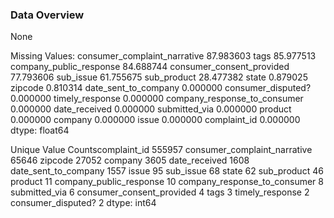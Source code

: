### Data Overview
None

Missing Values:
consumer_complaint_narrative    87.983603
tags                            85.977513
company_public_response         84.688744
consumer_consent_provided       77.793606
sub_issue                       61.755675
sub_product                     28.477382
state                            0.879025
zipcode                          0.810314
date_sent_to_company             0.000000
consumer_disputed?               0.000000
timely_response                  0.000000
company_response_to_consumer     0.000000
date_received                    0.000000
submitted_via                    0.000000
product                          0.000000
company                          0.000000
issue                            0.000000
complaint_id                     0.000000
dtype: float64

Unique Value Countscomplaint_id                    555957
consumer_complaint_narrative     65646
zipcode                          27052
company                           3605
date_received                     1608
date_sent_to_company              1557
issue                               95
sub_issue                           68
state                               62
sub_product                         46
product                             11
company_public_response             10
company_response_to_consumer         8
submitted_via                        6
consumer_consent_provided            4
tags                                 3
timely_response                      2
consumer_disputed?                   2
dtype: int64